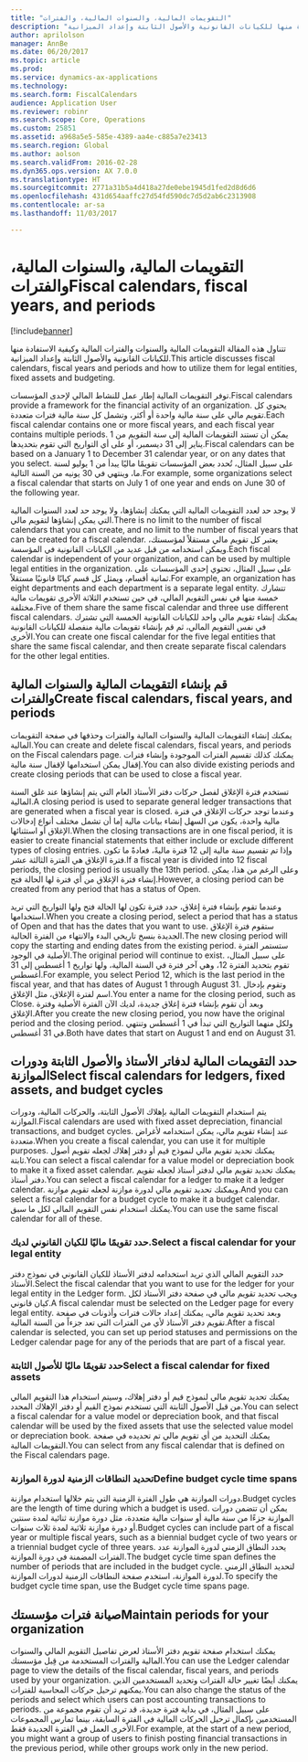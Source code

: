 ```yaml
---
title: "التقويمات المالية، والسنوات المالية، والفترات"
description: "تتناول هذه المقالة التقويمات المالية والسنوات والفترات المالية وكيفية الاستفادة منها للكيانات القانونية والأصول الثابتة وإعداد الميزانية."
author: aprilolson
manager: AnnBe
ms.date: 06/20/2017
ms.topic: article
ms.prod: 
ms.service: dynamics-ax-applications
ms.technology: 
ms.search.form: FiscalCalendars
audience: Application User
ms.reviewer: robinr
ms.search.scope: Core, Operations
ms.custom: 25851
ms.assetid: a968a5e5-585e-4389-aa4e-c885a7e23413
ms.search.region: Global
ms.author: aolson
ms.search.validFrom: 2016-02-28
ms.dyn365.ops.version: AX 7.0.0
ms.translationtype: HT
ms.sourcegitcommit: 2771a31b5a4d418a27de0ebe1945d1fed2d8d6d6
ms.openlocfilehash: 431d654aaffc27d54fd590dc7d5d2ab6c2313908
ms.contentlocale: ar-sa
ms.lasthandoff: 11/03/2017

---
```


# <a name="fiscal-calendars-fiscal-years-and-periods"></a><span data-ttu-id="100d6-103">التقويمات المالية، والسنوات المالية، والفترات</span><span class="sxs-lookup"><span data-stu-id="100d6-103">Fiscal calendars, fiscal years, and periods</span></span>

[!include[banner](../includes/banner.md)]


<span data-ttu-id="100d6-104">تتناول هذه المقالة التقويمات المالية والسنوات والفترات المالية وكيفية الاستفادة منها للكيانات القانونية والأصول الثابتة وإعداد الميزانية.</span><span class="sxs-lookup"><span data-stu-id="100d6-104">This article discusses fiscal calendars, fiscal years and periods and how to utilize them for legal entities, fixed assets and budgeting.</span></span>

<span data-ttu-id="100d6-105">توفر التقويمات المالية إطار عمل للنشاط المالي لإحدى المؤسسات.</span><span class="sxs-lookup"><span data-stu-id="100d6-105">Fiscal calendars provide a framework for the financial activity of an organization.</span></span> <span data-ttu-id="100d6-106">يحتوي كل تقويم مالي على سنة مالية واحدة أو أكثر، وتشمل كل سنة مالية فترات متعددة.</span><span class="sxs-lookup"><span data-stu-id="100d6-106">Each fiscal calendar contains one or more fiscal years, and each fiscal year contains multiple periods.</span></span> <span data-ttu-id="100d6-107">يمكن أن تستند التقويمات المالية إلى سنة التقويم من 1 يناير إلى 31 ديسمبر، أو على أي التواريخ التي تقوم بتحديدها.</span><span class="sxs-lookup"><span data-stu-id="100d6-107">Fiscal calendars can be based on a January 1 to December 31 calendar year, or on any dates that you select.</span></span> <span data-ttu-id="100d6-108">على سبيل المثال، تُحدد بعض المؤسسات تقويمًا ماليًا يبدأ من 1 يوليو لسنة ما، وينتهي في 30 يونيه من السنة التالية.</span><span class="sxs-lookup"><span data-stu-id="100d6-108">For example, some organizations select a fiscal calendar that starts on July 1 of one year and ends on June 30 of the following year.</span></span> 

<span data-ttu-id="100d6-109">لا يوجد حد لعدد التقويمات المالية التي يمكنك إنشاؤها، ولا يوجد حد لعدد السنوات المالية التي يمكن إنشاؤها لتقويم مالي.</span><span class="sxs-lookup"><span data-stu-id="100d6-109">There is no limit to the number of fiscal calendars that you can create, and no limit to the number of fiscal years that can be created for a fiscal calendar.</span></span> <span data-ttu-id="100d6-110">يعتبر كل تقويم مالي مستقلاً لمؤسستك، ويمكن استخدامه من قبل عديد من الكيانات القانونية في المؤسسة.</span><span class="sxs-lookup"><span data-stu-id="100d6-110">Each fiscal calendar is independent of your organization, and can be used by multiple legal entities in the organization.</span></span> <span data-ttu-id="100d6-111">على سبيل المثال، تحتوي إحدى المؤسسات على ثمانية أقسام، ويمثل كل قسم كيانًا قانونيًا مستقلاً.</span><span class="sxs-lookup"><span data-stu-id="100d6-111">For example, an organization has eight departments and each department is a separate legal entity.</span></span> <span data-ttu-id="100d6-112">تتشارك خمسة منها في نفس التقويم المالي، في حين تستخدم الثلاثة الأخرى تقويمات مالية مختلفة.</span><span class="sxs-lookup"><span data-stu-id="100d6-112">Five of them share the same fiscal calendar and three use different fiscal calendars.</span></span> <span data-ttu-id="100d6-113">يمكنك إنشاء تقويم مالي واحد للكيانات القانونية الخمسة التي تشترك في نفس التقويم المالي، ثم قم بإنشاء تقويمات مالية منفصلة للكيانات القانونية الأخرى.</span><span class="sxs-lookup"><span data-stu-id="100d6-113">You can create one fiscal calendar for the five legal entities that share the same fiscal calendar, and then create separate fiscal calendars for the other legal entities.</span></span>

## <a name="create-fiscal-calendars-fiscal-years-and-periods"></a><span data-ttu-id="100d6-114">قم بإنشاء التقويمات المالية والسنوات المالية والفترات</span><span class="sxs-lookup"><span data-stu-id="100d6-114">Create fiscal calendars, fiscal years, and periods</span></span>
<span data-ttu-id="100d6-115">يمكنك إنشاء التقويمات المالية والسنوات المالية والفترات وحذفها في صفحة التقويمات المالية.</span><span class="sxs-lookup"><span data-stu-id="100d6-115">You can create and delete fiscal calendars, fiscal years, and periods on the Fiscal calendars page.</span></span> <span data-ttu-id="100d6-116">يمكنك كذلك تقسيم الفترات الموجودة وإنشاء فترات إقفال يمكن استخدامها لإقفال سنة مالية.</span><span class="sxs-lookup"><span data-stu-id="100d6-116">You can also divide existing periods and create closing periods that can be used to close a fiscal year.</span></span> 

<span data-ttu-id="100d6-117">تستخدم فترة الإغلاق لفصل حركات دفتر الأستاذ العام التي يتم إنشاؤها عند غلق السنة المالية.</span><span class="sxs-lookup"><span data-stu-id="100d6-117">A closing period is used to separate general ledger transactions that are generated when a fiscal year is closed.</span></span> <span data-ttu-id="100d6-118">وعندما توجد حركات الإغلاق في فترة مالية واحدة، يكون من السهل إنشاء بيانات مالية إما أن تشمل مختلف أنواع إدخالات الإغلاق أو استثنائها.</span><span class="sxs-lookup"><span data-stu-id="100d6-118">When the closing transactions are in one fiscal period, it is easier to create financial statements that either include or exclude different types of closing entries.</span></span> <span data-ttu-id="100d6-119">وإذا تم تقسيم سنة مالية إلى 12 فترة ماليةً، فعادةً ما تكون فترة الإغلاق هي الفترة الثالثة عشر.</span><span class="sxs-lookup"><span data-stu-id="100d6-119">If a fiscal year is divided into 12 fiscal periods, the closing period is usually the 13th period.</span></span> <span data-ttu-id="100d6-120">وعلى الرغم من هذا، يمكن إنشاء فترة الإغلاق من أي فترة لها الحالة فتح.</span><span class="sxs-lookup"><span data-stu-id="100d6-120">However, a closing period can be created from any period that has a status of Open.</span></span> 

<span data-ttu-id="100d6-121">وعندما تقوم بإنشاء فترة إغلاق، حدد فترة تكون لها الحالة فتح ولها التواريخ التي تريد استخدامها.</span><span class="sxs-lookup"><span data-stu-id="100d6-121">When you create a closing period, select a period that has a status of Open and that has the dates that you want to use.</span></span> <span data-ttu-id="100d6-122">ستقوم فترة الإغلاق الجديدة بنسخ تاريخي البدء والانتهاء من الفترة الحالية.</span><span class="sxs-lookup"><span data-stu-id="100d6-122">The new closing period will copy the starting and ending dates from the existing period.</span></span> <span data-ttu-id="100d6-123">ستستمر الفترة الأصلية في الوجود.</span><span class="sxs-lookup"><span data-stu-id="100d6-123">The original period will continue to exist.</span></span> <span data-ttu-id="100d6-124">على سبيل المثال، تقوم بتحديد الفترة 12، وهي آخر فترة في السنة المالية، ولها تواريخ 1 أغسطس إلى 31 أغسطس.</span><span class="sxs-lookup"><span data-stu-id="100d6-124">For example, you select Period 12, which is the last period in the fiscal year, and that has dates of August 1 through August 31.</span></span> <span data-ttu-id="100d6-125">وتقوم بإدخال اسم لفترة الإغلاق، مثل الإغلاق.</span><span class="sxs-lookup"><span data-stu-id="100d6-125">You enter a name for the closing period, such as Close.</span></span> <span data-ttu-id="100d6-126">وبعد أن تقوم بإنشاء فترة إغلاق جديدة، لديك الآن الفترة الأصلية وفترة الإغلاق.</span><span class="sxs-lookup"><span data-stu-id="100d6-126">After you create the new closing period, you now have the original period and the closing period.</span></span> <span data-ttu-id="100d6-127">ولكل منهما التواريخ التي تبدأ في 1 أغسطس وتنتهي في 31 أغسطس.</span><span class="sxs-lookup"><span data-stu-id="100d6-127">Both have dates that start on August 1 and end on August 31.</span></span>

## <a name="select-fiscal-calendars-for-ledgers-fixed-assets-and-budget-cycles"></a><span data-ttu-id="100d6-128">حدد التقويمات المالية لدفاتر الأستاذ والأصول الثابتة ودورات الموازنة</span><span class="sxs-lookup"><span data-stu-id="100d6-128">Select fiscal calendars for ledgers, fixed assets, and budget cycles</span></span>
<span data-ttu-id="100d6-129">يتم استخدام التقويمات المالية بإهلاك الأصول الثابتة، والحركات المالية، ودورات الموازنة.</span><span class="sxs-lookup"><span data-stu-id="100d6-129">Fiscal calendars are used with fixed asset depreciation, financial transactions, and budget cycles.</span></span> <span data-ttu-id="100d6-130">عند إنشاء تقويم مالي، يمكن استخدامه لأغراض متعددة.</span><span class="sxs-lookup"><span data-stu-id="100d6-130">When you create a fiscal calendar, you can use it for multiple purposes.</span></span> <span data-ttu-id="100d6-131">يمكنك تحديد تقويم مالي لنموذج قيم أو دفتر إهلاك لجعله تقويم أصول ثابتة.</span><span class="sxs-lookup"><span data-stu-id="100d6-131">You can select a fiscal calendar for a value model or depreciation book to make it a fixed asset calendar.</span></span> <span data-ttu-id="100d6-132">يمكنك تحديد تقويم مالي لدفتر أستاذ لجعله تقويم دفتر أستاذ.</span><span class="sxs-lookup"><span data-stu-id="100d6-132">You can select a fiscal calendar for a ledger to make it a ledger calendar.</span></span> <span data-ttu-id="100d6-133">ويمكنك تحديد تقويم مالي لدورة موازنة لجعله تقويم موازنة.</span><span class="sxs-lookup"><span data-stu-id="100d6-133">And you can select a fiscal calendar for a budget cycle to make it a budget calendar.</span></span> <span data-ttu-id="100d6-134">يمكنك استخدام نفس التقويم المالي لكل ما سبق.</span><span class="sxs-lookup"><span data-stu-id="100d6-134">You can use the same fiscal calendar for all of these.</span></span>

### <a name="select-a-fiscal-calendar-for-your-legal-entity"></a><span data-ttu-id="100d6-135">حدد تقويمًا ماليًا للكيان القانوني لديك.</span><span class="sxs-lookup"><span data-stu-id="100d6-135">Select a fiscal calendar for your legal entity</span></span>

<span data-ttu-id="100d6-136">حدد التقويم المالي الذي تريد استخدامه لدفتر الأستاذ للكيان القانوني في نموذج دفتر الأستاذ.</span><span class="sxs-lookup"><span data-stu-id="100d6-136">Select the fiscal calendar that you want to use for the ledger for your legal entity in the Ledger form.</span></span> <span data-ttu-id="100d6-137">ويجب تحديد تقويم مالي في صفحة دفتر الأستاذ لكل كيان قانوني.</span><span class="sxs-lookup"><span data-stu-id="100d6-137">A fiscal calendar must be selected on the Ledger page for every legal entity.</span></span> <span data-ttu-id="100d6-138">وبعد تحديد تقويم مالي، يمكنك إعداد حالات فترات وأذونات في صفحة تقويم دفتر الأستاذ لأي من الفترات التي تعد جزءاً من السنة المالية.</span><span class="sxs-lookup"><span data-stu-id="100d6-138">After a fiscal calendar is selected, you can set up period statuses and permissions on the Ledger calendar page for any of the periods that are part of a fiscal year.</span></span>

### <a name="select-a-fiscal-calendar-for-fixed-assets"></a><span data-ttu-id="100d6-139">حدد تقويمًا ماليًا للأصول الثابتة</span><span class="sxs-lookup"><span data-stu-id="100d6-139">Select a fiscal calendar for fixed assets</span></span>

<span data-ttu-id="100d6-140">يمكنك تحديد تقويم مالي لنموذج قيم أو دفتر إهلاك، وسيتم استخدام هذا التقويم المالي من قبل الأصول الثابتة التي تستخدم نموذج القيم أو دفتر الإهلاك المحدد.</span><span class="sxs-lookup"><span data-stu-id="100d6-140">You can select a fiscal calendar for a value model or depreciation book, and that fiscal calendar will be used by the fixed assets that use the selected value model or depreciation book.</span></span> <span data-ttu-id="100d6-141">يمكنك التحديد من أي تقويم مالي تم تحديده في صفحة التقويمات المالية.</span><span class="sxs-lookup"><span data-stu-id="100d6-141">You can select from any fiscal calendar that is defined on the Fiscal calendars page.</span></span>

### <a name="define-budget-cycle-time-spans"></a><span data-ttu-id="100d6-142">تحديد النطاقات الزمنية لدورة الموازنة</span><span class="sxs-lookup"><span data-stu-id="100d6-142">Define budget cycle time spans</span></span>

<span data-ttu-id="100d6-143">دورات الموازنة هي طول الفترة الزمنية التي يتم خلالها استخدام موازنة.</span><span class="sxs-lookup"><span data-stu-id="100d6-143">Budget cycles are the length of time during which a budget is used.</span></span> <span data-ttu-id="100d6-144">يمكن أن تتضمن دورات الموازنة جزءًا من سنة مالية أو سنوات مالية متعددة، مثل دورة موازنة ثنائية لمدة سنتين أو دورة موازنة ثلاثية لمدة ثلاث سنوات.</span><span class="sxs-lookup"><span data-stu-id="100d6-144">Budget cycles can include part of a fiscal year or multiple fiscal years, such as a biennial budget cycle of two years or a triennial budget cycle of three years.</span></span> <span data-ttu-id="100d6-145">يحدد النطاق الزمني لدورة الموازنة عدد الفترات المضمنة في دورة الموازنة.</span><span class="sxs-lookup"><span data-stu-id="100d6-145">The budget cycle time span defines the number of periods that are included in the budget cycle.</span></span> <span data-ttu-id="100d6-146">لتحديد النطاق الزمني لدورة الموازنة‬، استخدم صفحة النطاقات الزمنية لدورات الموازنة‬.</span><span class="sxs-lookup"><span data-stu-id="100d6-146">To specify the budget cycle time span, use the Budget cycle time spans page.</span></span>

## <a name="maintain-periods-for-your-organization"></a><span data-ttu-id="100d6-147">صيانة فترات مؤسستك</span><span class="sxs-lookup"><span data-stu-id="100d6-147">Maintain periods for your organization</span></span>
<span data-ttu-id="100d6-148">يمكنك استخدام صفحة تقويم دفتر الأستاذ لعرض تفاصيل التقويم المالي والسنوات المالية والفترات المستخدمة من قِبل مؤسستك.</span><span class="sxs-lookup"><span data-stu-id="100d6-148">You can use the Ledger calendar page to view the details of the fiscal calendar, fiscal years, and periods used by your organization.</span></span> <span data-ttu-id="100d6-149">يمكنك أيضًا تغيير حالة الفترات وتحديد المستخدمين الذين يمكنهم ترحيل حركات المحاسبة للفترات.</span><span class="sxs-lookup"><span data-stu-id="100d6-149">You can also change the status of the periods and select which users can post accounting transactions to periods.</span></span> <span data-ttu-id="100d6-150">على سبيل المثال، في بداية فترة جديدة، قد تريد أن تقوم مجموعة من المستخدمين بإكمال ترحيل الحركات المالية في الفترة السابقة، بينما تمارس المجموعات الأخرى العمل في الفترة الجديدة فقط.</span><span class="sxs-lookup"><span data-stu-id="100d6-150">For example, at the start of a new period, you might want a group of users to finish posting financial transactions in the previous period, while other groups work only in the new period.</span></span>






